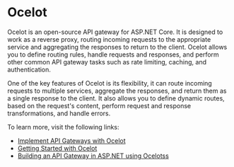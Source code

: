 # Ocelot

Ocelot is an open-source API gateway for ASP.NET Core. It is designed to work as a reverse proxy, routing incoming requests to the appropriate service and aggregating the responses to return to the client. Ocelot allows you to define routing rules, handle requests and responses, and perform other common API gateway tasks such as rate limiting, caching, and authentication.

One of the key features of Ocelot is its flexibility, it can route incoming requests to multiple services, aggregate the responses, and return them as a single response to the client. It also allows you to define dynamic routes, based on the request's content, perform request and response transformations, and handle errors.

To learn more, visit the following links:

- [Implement API Gateways with Ocelot](https://learn.microsoft.com/en-us/dotnet/architecture/microservices/multi-container-microservice-net-applications/implement-api-gateways-with-ocelot)
- [Getting Started with Ocelot](https://ocelot.readthedocs.io/en/latest/introduction/gettingstarted.html)
- [Building an API Gateway in ASP.NET using Ocelotss](https://www.youtube.com/watch?v=hlUGZ6Hmv6s)
